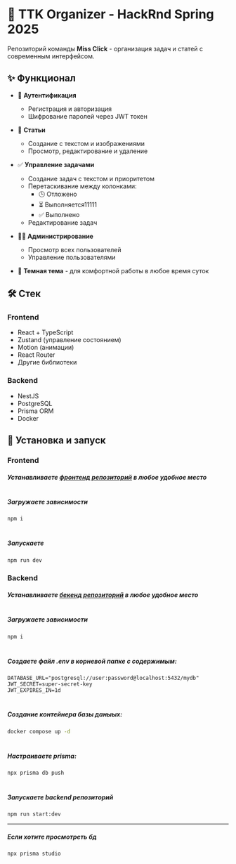 # 🚀 TTK Organizer - HackRnd Spring 2025


Репозиторий команды **Miss Click** - организация задач и статей с современным интерфейсом.

## ✨ Функционал
- 🔐 **Аутентификация**
  - Регистрация и авторизация
  - Шифрование паролей через JWT токен

- 📝 **Статьи**
  - Создание с текстом и изображениями
  - Просмотр, редактирование и удаление

- ✅ **Управление задачами**
  - Создание задач с текстом и приоритетом
  - Перетаскивание между колонками:
    - 🕒 Отложено
    - ⏳ Выполняется11111
    - ✅ Выполнено
  - Редактирование задач

- 👨‍💻 **Администрирование**
  - Просмотр всех пользователей
  - Управление пользователями

- 🌙 **Темная тема** - для комфортной работы в любое время суток

## 🛠 Cтек

### Frontend
- React + TypeScript
- Zustand (управление состоянием)
- Motion (анимации)
- React Router
- Другие  библиотеки

### Backend
- NestJS
- PostgreSQL
- Prisma ORM
- Docker

## 🚀 Установка и запуск
### Frontend
##### Устанавливаете [фронтенд репозиторий](https://github.com/Lyaguh21/Team-MissClick-Frontend) в любое удобное место
#
##### Загружаете зависимости

```bash
npm i
```
#
##### Запускаете

```bash
npm run dev
```

### Backend
##### Устанавливаете [бекенд репозиторий](https://github.com/Lyaguh21/Team-MissClick-Backend) в любое удобное место
#
##### Загружаете зависимости

```bash
npm i
```
#
##### Создаете файл .env в корневой папке c содержимым:
```
DATABASE_URL="postgresql://user:password@localhost:5432/mydb"
JWT_SECRET=super-secret-key
JWT_EXPIRES_IN=1d
```
#
##### Создание контейнера базы даныых:

```bash
docker compose up -d      
````
#
##### Настраиваете prisma:

```bash
npx prisma db push
```
#

##### Запускаете backend репозиторий

```bash
npm run start:dev
```
---

##### Если хотите просмотреть бд 

```bash
npx prisma studio
```
